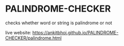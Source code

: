 # PALINDROME-CHECKER
checks whether word or string is palindrome or not

live website: https://ankitbhoi.github.io/PALINDROME-CHECKER/palindrome.html
